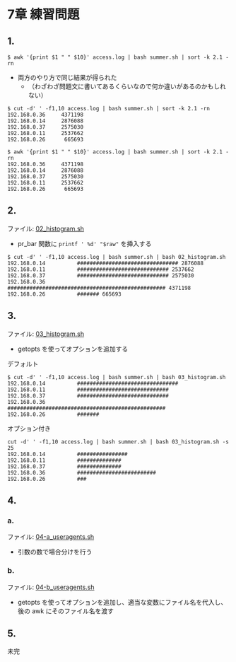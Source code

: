 # 7章 練習問題

## 1.

```$ awk '{print $1 " " $10}' access.log | bash summer.sh | sort -k 2.1 -rn```

- 両方のやり方で同じ結果が得られた
  - （わざわざ問題文に書いてあるくらいなので何か違いがあるのかもしれない）

```
$ cut -d' ' -f1,10 access.log | bash summer.sh | sort -k 2.1 -rn
192.168.0.36     4371198
192.168.0.14     2876088
192.168.0.37     2575030
192.168.0.11     2537662
192.168.0.26      665693
```

```
$ awk '{print $1 " " $10}' access.log | bash summer.sh | sort -k 2.1 -rn
192.168.0.36     4371198
192.168.0.14     2876088
192.168.0.37     2575030
192.168.0.11     2537662
192.168.0.26      665693
```

## 2.

ファイル: [02_histogram.sh](https://github.com/koi-7/cybersecurity_ops_with_bash/blob/master/chapter07/02_histogram.sh)

- pr_bar 関数に ```printf ' %d' "$raw"``` を挿入する

```
$ cut -d' ' -f1,10 access.log | bash summer.sh | bash 02_histogram.sh
192.168.0.14          ################################ 2876088
192.168.0.11          ############################# 2537662
192.168.0.37          ############################# 2575030
192.168.0.36          ################################################## 4371198
192.168.0.26          ####### 665693
```

## 3.

ファイル: [03_histogram.sh](https://github.com/koi-7/cybersecurity_ops_with_bash/blob/master/chapter07/03_histogram.sh)

- getopts を使ってオプションを追加する

デフォルト

```
$ cut -d' ' -f1,10 access.log | bash summer.sh | bash 03_histogram.sh
192.168.0.14          ################################
192.168.0.11          #############################
192.168.0.37          #############################
192.168.0.36          ##################################################
192.168.0.26          #######
```

オプション付き

```
cut -d' ' -f1,10 access.log | bash summer.sh | bash 03_histogram.sh -s 25
192.168.0.14          ################
192.168.0.11          ##############
192.168.0.37          ##############
192.168.0.36          #########################
192.168.0.26          ###
```

## 4.

### a.

ファイル: [04-a_useragents.sh](https://github.com/koi-7/cybersecurity_ops_with_bash/blob/master/chapter07/04-a_useragents.sh)

- 引数の数で場合分けを行う

### b.

ファイル: [04-b_useragents.sh](https://github.com/koi-7/cybersecurity_ops_with_bash/blob/master/chapter07/04-b_useragents.sh)

- getopts を使ってオプションを追加し、適当な変数にファイル名を代入し、後の awk にそのファイル名を渡す

## 5.

未完
